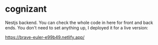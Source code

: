 # cognizant
Nestjs backend. You can check the whole code in here for front and back ends.
You don't need to set anything up, I deployed it for a live version:

https://brave-euler-e99b49.netlify.app/

